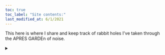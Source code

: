 ```yaml
---
toc: true
toc_label: "Site contents:"
last_modified_at: 6/1/2021
---
```


This here is where I share and keep track of rabbit holes I've taken through the APRES GARDEn of noise.

<details><summary> 
</summary>
<p>
<h1>[Noise consumption](/noiseConsumption/)</h1>
<h2>[Multi-room audio](/noiseConsumption/#multi-room-audio)</h2>
<h1>[Noise creation](/noiseCreation/)</h1>
<h2>[Linux audio links](/noiseCreation/#places-of-interest)</h2>
<h2>[Patching kernel on for real-time audio on Raspberry Pi](/noiseCreation/#patching-the-kernel-for-real-time-audio-on-raspberry-pi-preempt_rt)</h2>
<h2>[MIDI &rarr; NRPN conversion with Raspberry Pi MIDI host](/noiseCreation/#midi--nrpn-quick-and-dirty)</h2>
<h1>[Noise surfing](/noiseSurfing/)</h1>
<h2>[Surfing over hurdles and around obstacles](/noiseSurfing/#surfing-over-hurdles-and-around-obstacles)</h2>
<h2>[Somewhat sub rosa surfing](/noiseSurfing/#somewhat-sub-rosa-surfing)</h2>
</p>
</details>